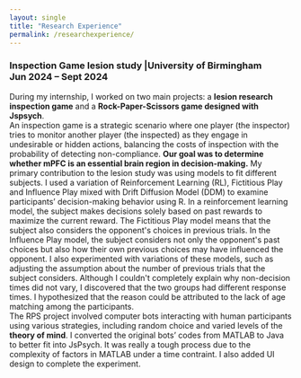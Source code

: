 ```yaml
---
layout: single
title: "Research Experience"
permalink: /researchexperience/
---
```


### Inspection Game lesion study |University of Birmingham<br>Jun 2024 – Sept 2024
During my internship, I worked on two main projects: a **lesion research inspection game** and a **Rock-Paper-Scissors game designed with Jspsych**.<br>
An inspection game is a strategic scenario where one player (the inspector) tries to monitor another player (the inspected) as they engage in undesirable or hidden actions, balancing the costs of inspection with the probability of detecting non-compliance. **Our goal was to determine whether mPFC is an essential brain region in decision-making.** My primary contribution to the lesion study was using models to fit different subjects. I used a variation of Reinforcement Learning (RL), Fictitious Play and Influence Play mixed with Drift Diffusion Model (DDM) to examine participants’ decision-making behavior using R. In a reinforcement learning model, the subject makes decisions solely based on past rewards to maximize the current reward. The Fictitious Play model means that the subject also considers the opponent's choices in previous trials. In the Influence Play model, the subject considers not only the opponent's past choices but also how their own previous choices may have influenced the opponent. I also experimented with variations of these models, such as adjusting the assumption about the number of previous trials that the subject considers. Although I couldn't completely explain why non-decision times did not vary, I discovered that the two groups had different response times. I hypothesized that the reason could be attributed to the lack of age matching among the participants. <br>
The RPS project involved computer bots interacting with human participants using various strategies, including random choice and varied levels of the **theory of mind**. I converted the original bots’ codes from MATLAB to Java to better fit into JsPsych. It was really a tough process due to the complexity of factors in MATLAB under a time contraint. I also added UI design to complete the experiment.
